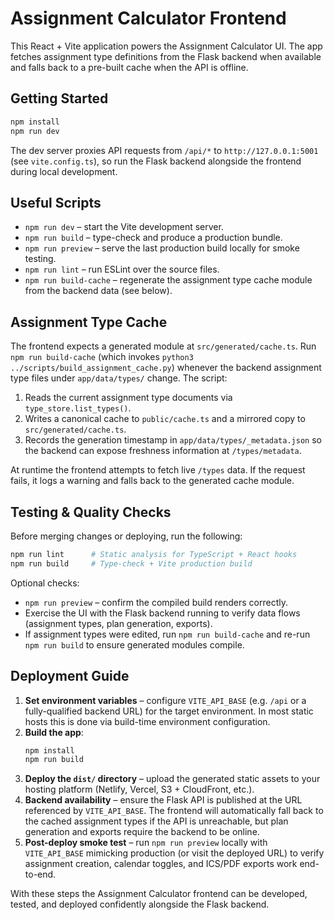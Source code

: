 # Assignment Calculator Frontend

This React + Vite application powers the Assignment Calculator UI. The app fetches assignment type definitions from the Flask backend when available and falls back to a pre-built cache when the API is offline.

## Getting Started

```bash
npm install
npm run dev
```

The dev server proxies API requests from `/api/*` to `http://127.0.0.1:5001` (see `vite.config.ts`), so run the Flask backend alongside the frontend during local development.

## Useful Scripts

- `npm run dev` – start the Vite development server.
- `npm run build` – type-check and produce a production bundle.
- `npm run preview` – serve the last production build locally for smoke testing.
- `npm run lint` – run ESLint over the source files.
- `npm run build-cache` – regenerate the assignment type cache module from the backend data (see below).

## Assignment Type Cache

The frontend expects a generated module at `src/generated/cache.ts`. Run `npm run build-cache` (which invokes `python3 ../scripts/build_assignment_cache.py`) whenever the backend assignment type files under `app/data/types/` change. The script:

1. Reads the current assignment type documents via `type_store.list_types()`.
2. Writes a canonical cache to `public/cache.ts` and a mirrored copy to `src/generated/cache.ts`.
3. Records the generation timestamp in `app/data/types/_metadata.json` so the backend can expose freshness information at `/types/metadata`.

At runtime the frontend attempts to fetch live `/types` data. If the request fails, it logs a warning and falls back to the generated cache module.

## Testing & Quality Checks

Before merging changes or deploying, run the following:

```bash
npm run lint      # Static analysis for TypeScript + React hooks
npm run build     # Type-check + Vite production build
```

Optional checks:

- `npm run preview` – confirm the compiled build renders correctly.
- Exercise the UI with the Flask backend running to verify data flows (assignment types, plan generation, exports).
- If assignment types were edited, run `npm run build-cache` and re-run `npm run build` to ensure generated modules compile.

## Deployment Guide

1. **Set environment variables** – configure `VITE_API_BASE` (e.g. `/api` or a fully-qualified backend URL) for the target environment. In most static hosts this is done via build-time environment configuration.
2. **Build the app**:
   ```bash
   npm install
   npm run build
   ```
3. **Deploy the `dist/` directory** – upload the generated static assets to your hosting platform (Netlify, Vercel, S3 + CloudFront, etc.).
4. **Backend availability** – ensure the Flask API is published at the URL referenced by `VITE_API_BASE`. The frontend will automatically fall back to the cached assignment types if the API is unreachable, but plan generation and exports require the backend to be online.
5. **Post-deploy smoke test** – run `npm run preview` locally with `VITE_API_BASE` mimicking production (or visit the deployed URL) to verify assignment creation, calendar toggles, and ICS/PDF exports work end-to-end.

With these steps the Assignment Calculator frontend can be developed, tested, and deployed confidently alongside the Flask backend.
